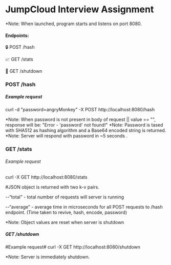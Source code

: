 # JumpCloud Interview Assignment


*Note: When launched, program starts and listens on port 8080.

#### Endpoints: 

🔒 POST /hash

📈 GET /stats

👋 GET /shutdown


 ### POST /hash

##### Example request
curl -d "password=angryMonkey" -X POST http://localhost:8080/hash

*Note: When password is not present in body of request ||  value == "", response will be: "Error - 'password' not found!"
*Note: Password is tased with SHA512 as hashing algorithm and a Base64 encoded string is returned. 
*Note: Server will respond with password in ~5 seconds .

### GET /stats  

###### Example request
curl -X GET http://localhost:8080/stats

#JSON object is returned with two k-v pairs.

--“total” - total number of requests will server is running

--“average” - average time in microseconds for all POST requests to /hash endpoint. (Time taken to revive, hash, encode, password)

*Note: Object values are reset when server is shutdown

##### GET /shutdown

#Example request#
curl -X GET http://localhost:8080/shutdown

*Note: Server is immediately shutdown.
